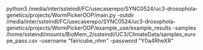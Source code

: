 python3 /media/inter/ssteindl/FC/usecaserepo/SYNC0524/uc3-drosophola-genetics/projects/WormPickerOOP/main.py -outdir /media/inter/ssteindl/FC/usecaserepo/SYNC0524/uc3-drosophola-genetics/projects/WormPickerOOP/example_use/example_results -samples /home/ssteindl/mounts/BioMem_2/ssteindl/UC3/ClimateData/samples_europe_pass.csv -username "fairicube_nhm" -password "Y0a4RheXR"